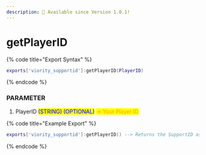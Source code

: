 ```yaml
---
description: 🔧 Available since Version 1.0.1!
---
```


# getPlayerID

{% code title="Export Syntax" %}
```lua
exports['viority_supportid']:getPlayerID(PlayerID)
```
{% endcode %}

### PARAMETER

1. PlayerID <mark style="color:blue;">(STRING) (OPTIONAL)</mark> <mark style="color:orange;">-> Your Player ID</mark>

{% code title="Example Export" %}
```lua
exports['viority_supportid']:getPlayerID() --> Returns the SupportID as INT!
```
{% endcode %}
